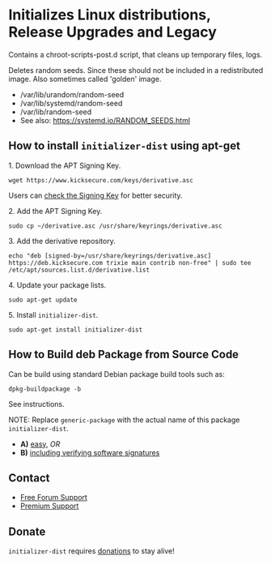 # Initializes Linux distributions, Release Upgrades and Legacy #

Contains a chroot-scripts-post.d script, that cleans up temporary files, logs.

Deletes random seeds. Since these should not be included in a redistributed
image. Also sometimes called 'golden' image.

- /var/lib/urandom/random-seed
- /var/lib/systemd/random-seed
- /var/lib/random-seed
- See also: https://systemd.io/RANDOM_SEEDS.html

## How to install `initializer-dist` using apt-get ##

1\. Download the APT Signing Key.

```
wget https://www.kicksecure.com/keys/derivative.asc
```

Users can [check the Signing Key](https://www.kicksecure.com/wiki/Signing_Key) for better security.

2\. Add the APT Signing Key.

```
sudo cp ~/derivative.asc /usr/share/keyrings/derivative.asc
```

3\. Add the derivative repository.

```
echo "deb [signed-by=/usr/share/keyrings/derivative.asc] https://deb.kicksecure.com trixie main contrib non-free" | sudo tee /etc/apt/sources.list.d/derivative.list
```

4\. Update your package lists.

```
sudo apt-get update
```

5\. Install `initializer-dist`.

```
sudo apt-get install initializer-dist
```

## How to Build deb Package from Source Code ##

Can be build using standard Debian package build tools such as:

```
dpkg-buildpackage -b
```

See instructions.

NOTE: Replace `generic-package` with the actual name of this package `initializer-dist`.

* **A)** [easy](https://www.kicksecure.com/wiki/Dev/Build_Documentation/generic-package/easy), _OR_
* **B)** [including verifying software signatures](https://www.kicksecure.com/wiki/Dev/Build_Documentation/generic-package)

## Contact ##

* [Free Forum Support](https://forums.kicksecure.com)
* [Premium Support](https://www.kicksecure.com/wiki/Premium_Support)

## Donate ##

`initializer-dist` requires [donations](https://www.kicksecure.com/wiki/Donate) to stay alive!
